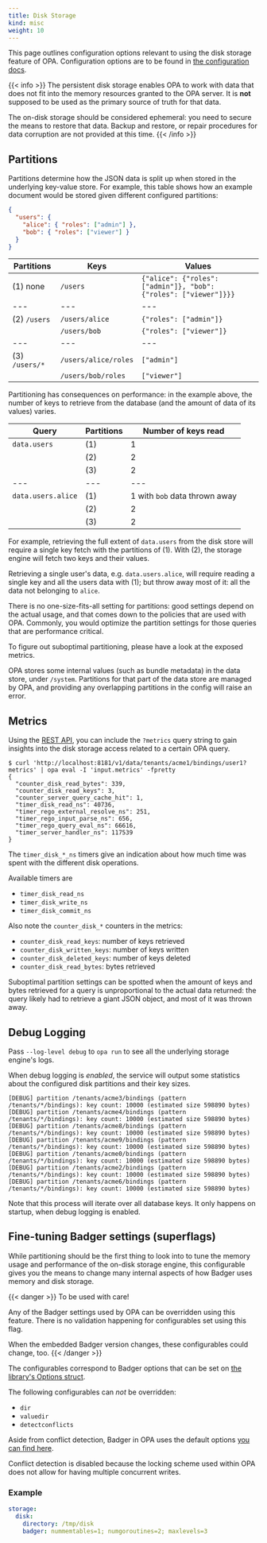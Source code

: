 ```yaml
---
title: Disk Storage
kind: misc
weight: 10
---
```


This page outlines configuration options relevant to using the disk storage
feature of OPA.
Configuration options are to be found in [the configuration docs](../configuration/#disk-storage).

{{< info >}}
The persistent disk storage enables OPA to work with data that does not fit
into the memory resources granted to the OPA server.
It is **not** supposed to be used as the primary source of truth for that data.

The on-disk storage should be considered ephemeral: you need to secure the
means to restore that data.
Backup and restore, or repair procedures for data corruption are not provided
at this time.
{{< /info >}}

## Partitions

Partitions determine how the JSON data is split up when stored in the
underlying key-value store.
For example, this table shows how an example document would be stored given
different configured partitions:

```json
{
  "users": {
    "alice": { "roles": ["admin"] },
    "bob": { "roles": ["viewer"] }
  }
}
```

| Partitions | Keys | Values |
| --- | --- | --- |
| (1) none | `/users` | `{"alice": {"roles": ["admin"]}, "bob": {"roles": ["viewer"]}}}` |
| --- | --- | --- |
| (2) `/users` | `/users/alice` | `{"roles": ["admin"]}`  |
|          | `/users/bob`   | `{"roles": ["viewer"]}` |
| --- | --- | --- |
| (3) `/users/*` | `/users/alice/roles` | `["admin"]`  |
|            | `/users/bob/roles`   | `["viewer"]` |

Partitioning has consequences on performance: in the example above, the
number of keys to retrieve from the database (and the amount of data of
its values) varies.

| Query | Partitions | Number of keys read |
| --- | --- | --- |
| `data.users` | (1) | 1 |
|              | (2) | 2 |
|              | (3) | 2 |
| --- | --- | --- |
| `data.users.alice` | (1) | 1 with `bob` data thrown away|
|                    | (2) | 2 |
|                    | (3) | 2 |


For example, retrieving the full extent of `data.users` from the disk store
will require a single key fetch with the partitions of (1).
With (2), the storage engine will fetch two keys and their values.

Retrieving a single user's data, e.g. `data.users.alice`, will require
reading a single key and all the users data with (1); but throw away most
of it: all the data not belonging to `alice`.

There is no one-size-fits-all setting for partitions: good settings depend
on the actual usage, and that comes down to the policies that are used with
OPA.
Commonly, you would optimize the partition settings for those queries that
are performance critical.

To figure out suboptimal partitioning, please have a look at the exposed
metrics.

OPA stores some internal values (such as bundle metadata) in the data store,
under `/system`. Partitions for that part of the data store are managed by
OPA, and providing any overlapping partitions in the config will raise an
error.

## Metrics

Using the [REST API](../rest-api/), you can include the `?metrics` query string
to gain insights into the disk storage access related to a certain OPA query.

```
$ curl 'http://localhost:8181/v1/data/tenants/acme1/bindings/user1?metrics' | opa eval -I 'input.metrics' -fpretty
{
  "counter_disk_read_bytes": 339,
  "counter_disk_read_keys": 3,
  "counter_server_query_cache_hit": 1,
  "timer_disk_read_ns": 40736,
  "timer_rego_external_resolve_ns": 251,
  "timer_rego_input_parse_ns": 656,
  "timer_rego_query_eval_ns": 66616,
  "timer_server_handler_ns": 117539
}
```

The `timer_disk_*_ns` timers give an indication about how much time
was spent with the different disk operations.

Available timers are
- `timer_disk_read_ns`
- `timer_disk_write_ns`
- `timer_disk_commit_ns`

Also note the `counter_disk_*` counters in the metrics:

- `counter_disk_read_keys`: number of keys retrieved
- `counter_disk_written_keys`: number of keys written
- `counter_disk_deleted_keys`: number of keys deleted
- `counter_disk_read_bytes`: bytes retrieved

Suboptimal partition settings can be spotted when the amount of
keys and bytes retrieved for a query is unproportional to the
actual data returned: the query likely had to retrieve a giant
JSON object, and most of it was thrown away.

## Debug Logging

Pass `--log-level debug` to `opa run` to see all the underlying storage
engine's logs.

When debug logging is _enabled_, the service will output some
statistics about the configured disk partitions and their key
sizes.

```
[DEBUG] partition /tenants/acme3/bindings (pattern /tenants/*/bindings): key count: 10000 (estimated size 598890 bytes)
[DEBUG] partition /tenants/acme4/bindings (pattern /tenants/*/bindings): key count: 10000 (estimated size 598890 bytes)
[DEBUG] partition /tenants/acme8/bindings (pattern /tenants/*/bindings): key count: 10000 (estimated size 598890 bytes)
[DEBUG] partition /tenants/acme9/bindings (pattern /tenants/*/bindings): key count: 10000 (estimated size 598890 bytes)
[DEBUG] partition /tenants/acme0/bindings (pattern /tenants/*/bindings): key count: 10000 (estimated size 598890 bytes)
[DEBUG] partition /tenants/acme2/bindings (pattern /tenants/*/bindings): key count: 10000 (estimated size 598890 bytes)
[DEBUG] partition /tenants/acme6/bindings (pattern /tenants/*/bindings): key count: 10000 (estimated size 598890 bytes)
```

Note that this process will iterate over all database keys.
It only happens on startup, when debug logging is enabled.

## Fine-tuning Badger settings (superflags)

While partitioning should be the first thing to look into to tune the memory usage and
performance of the on-disk storage engine, this configurable gives you the means to
change many internal aspects of how Badger uses memory and disk storage.

{{< danger >}}
To be used with care!

Any of the Badger settings used by OPA can be overridden using this feature.
There is no validation happening for configurables set using this flag.

When the embedded Badger version changes, these configurables could change,
too.
{{< /danger >}}

The configurables correspond to Badger options that can be set on [the library's Options
struct](https://pkg.go.dev/github.com/dgraph-io/badger/v3#Options).

The following configurables can *not* be overridden:
- `dir`
- `valuedir`
- `detectconflicts`

Aside from conflict detection, Badger in OPA uses the default options [you can find here](https://github.com/dgraph-io/badger/blob/v3.2103.2/options.go#L128-L187).

Conflict detection is disabled because the locking scheme used within OPA does not allow
for having multiple concurrent writes.

### Example

```yaml
storage:
  disk:
    directory: /tmp/disk
    badger: nummemtables=1; numgoroutines=2; maxlevels=3
```
